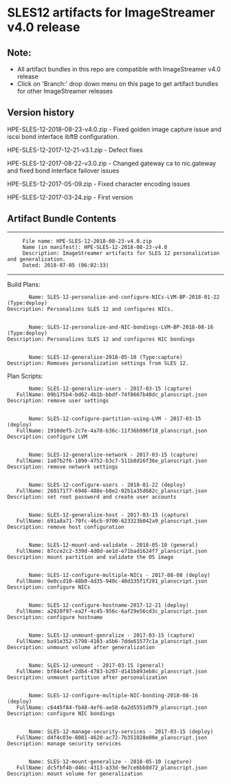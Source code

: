# SLES12 artifacts for ImageStreamer v4.0 release

## Note: 
- All artifact bundles in this repo are compatible with ImageStreamer v4.0 release
- Click on 'Branch:' drop down menu on this page to get artifact bundles for other ImageStreamer releases

## Version history
HPE-SLES-12-2018-08-23-v4.0.zip - Fixed golden image capture issue and iscsi bond interface ibftB configuration.

HPE-SLES-12-2017-12-21-v3.1.zip - Defect fixes

HPE-SLES-12-2017-08-22-v3.0.zip - Changed gateway ca to nic.gateway and fixed bond interface failover issues
 
HPE-SLES-12-2017-05-09.zip - Fixed character encoding issues

HPE-SLES-12-2017-03-24.zip - First version 

## Artifact Bundle Contents

--------------------------------------------------------------------------------
         File name: HPE-SLES-12-2018-08-23-v4.0.zip
         Name (in manifest): HPE-SLES-12-2018-08-23-v4.0
         Description: ImageStreamer artifacts for SLES 12 personalization and generalization. 
         Dated: 2018-07-05 (06:02:33)
--------------------------------------------------------------------------------

Build Plans:

	       Name: SLES-12-personalize-and-configure-NICs-LVM-BP-2018-01-22 (Type:deploy)
	Description: Personalizes SLES 12 and configures NICs. 
	

	       Name: SLES-12-personalize-and-NIC-bondings-LVM-BP-2018-08-16 (Type:deploy)
	Description: Personalizes SLES 12 and configures NIC bondings


	       Name: SLES-12-generalize-2018-05-10 (Type:capture)
	Description: Removes personalization settings from SLES 12.
	            
	            
Plan Scripts:

	       Name: SLES-12-generalize-users - 2017-03-15 (capture)
	   FullName: 09b175b4-bd62-4b1b-bbdf-74f8667b40dc_planscript.json
	Description: remove user settings


	       Name: SLES-12-configure-partition-using-LVM - 2017-03-15 (deploy)
	   FullName: 1910def5-2c7e-4a78-b36c-11f36b996f18_planscript.json
	Description: configure LVM


	       Name: SLES-12-generalize-network - 2017-03-15 (capture)
	   FullName: 1a07b2f6-1890-4752-b3c7-511b8d16f36e_planscript.json
	Description: remove network settings


	       Name: SLES-12-configure-users - 2018-01-22 (deploy)
	   FullName: 26017177-6946-488e-b8e2-02b1a35d682c_planscript.json
	Description: set root password and create user accounts


	       Name: SLES-12-generalize-host - 2017-03-15 (capture)
	   FullName: 691a8a71-70fc-46cb-9700-623323b042a9_planscript.json
	Description: remove host configuration


	       Name: SLES-12-mount-and-validate - 2018-05-10 (general)
	   FullName: 87cce2c2-339d-4d0d-ae1d-e71bad1624f7_planscript.json
	Description: mount partition and validate the OS image


	       Name: SLES-12-configure-multiple-NICs - 2017-08-08 (deploy)
	   FullName: 9e0ccd10-48b0-4d35-940c-40d335f1f281_planscript.json
	Description: configure NICs


	       Name: SLES-12-configure-hostname-2017-12-21 (deploy)
	   FullName: a2828f97-ea2f-4c45-956c-6af29e56cd3c_planscript.json
	Description: configure hostname


	       Name: SLES-12-unmount-genralize - 2017-03-15 (capture)
	   FullName: ba91e352-5798-4103-a5b6-7dde61577c1a_planscript.json
	Description: unmount volume after generalization


	       Name: SLES-12-unmount - 2017-03-15 (general)
	   FullName: bf84c4ef-2db4-4783-b207-d141b893eb8c_planscript.json
	Description: unmount partition after personalization


	       Name: SLES-12-configure-multiple-NIC-bonding-2018-08-16 (deploy)
	   FullName: c6445f84-fb48-4ef6-ae58-6a2d5551d979_planscript.json
	Description: configure NIC bondings


	       Name: SLES-12-manage-security-services - 2017-03-15 (deploy)
	   FullName: d4f4c03e-8081-4620-ac72-7b351028e00e_planscript.json
	Description: manage security services


	       Name: SLES-12-mount-generalize - 2018-05-10 (capture)
	   FullName: dc5fbf4b-d46c-4313-a33d-9e7ce6bb8d72_planscript.json
	Description: mount volume for generalization
